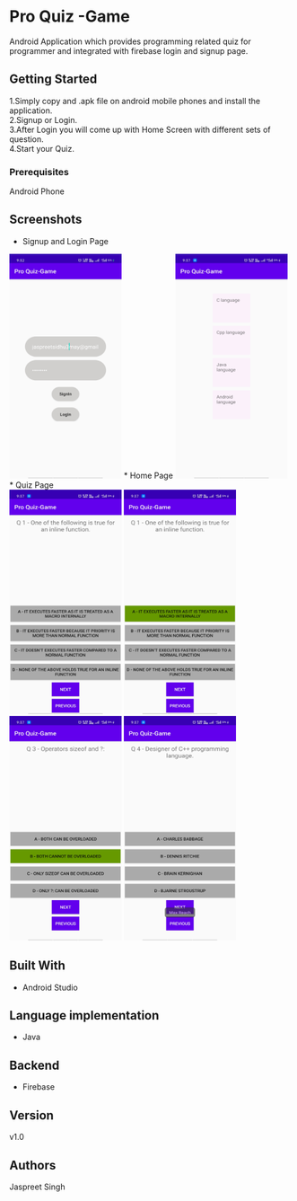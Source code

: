 # Pro Quiz -Game

Android Application which provides programming related quiz for programmer and integrated with firebase login and signup page.

## Getting Started

1.Simply copy and .apk file on android mobile phones and install the application. </br>
2.Signup or Login. </br>
3.After Login you will come up with Home Screen with different sets of question.</br>
4.Start your Quiz.

### Prerequisites

Android Phone

## Screenshots

* Signup and Login Page
<img src="Screenshot/signup.jpg" width=200 height=400 />
* Home Page
<img src="Screenshot/Home.jpg" width=200 height=400 />
* Quiz Page
</br>
<span>
<img src="Screenshot/q1.jpg" width=200 height=400 />
<img src="Screenshot/q2.jpg" width=200 height=400 />
<img src="Screenshot/q3.jpg" width=200 height=400 />
<img src="Screenshot/q4.jpg" width=200 height=400 />
</span>


## Built With

* Android Studio

## Language implementation
* Java
## Backend
* Firebase

## Version

v1.0

## Authors

Jaspreet Singh

